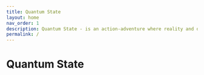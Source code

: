 ```yaml
---
title: Quantum State
layout: home
nav_order: 1
description: Quantum State - is an action-adventure where reality and delusion blend together
permalink: /
---
```


# Quantum State

